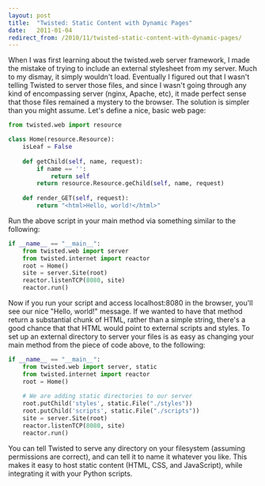 ```yaml
---
layout: post
title:  "Twisted: Static Content with Dynamic Pages"
date:   2011-01-04
redirect_from: /2010/11/twisted-static-content-with-dynamic-pages/
---
```

When I was first learning about the twisted.web server framework, I made the mistake of trying to include an external stylesheet from my server. Much to my dismay, it simply wouldn't load. Eventually I figured out that I wasn't telling Twisted to server those files, and since I wasn't going through any kind of encompassing server (nginx, Apache, etc), it made perfect sense that those files remained a mystery to the browser. The solution is simpler than you might assume. Let's define a nice, basic web page:

```python
from twisted.web import resource

class Home(resource.Resource):
    isLeaf = False
 
    def getChild(self, name, request):
        if name == '':
            return self
        return resource.Resource.geChild(self, name, request)
 
    def render_GET(self, request):
        return "<html>Hello, world!</html>"
```

Run the above script in your main method via something similar to the following:

```python
if __name__ == "__main__":
    from twisted.web import server
    from twisted.internet import reactor
    root = Home()
    site = server.Site(root)
    reactor.listenTCP(8080, site)
    reactor.run()
```

Now if you run your script and access localhost:8080 in the browser, you'll see our nice "Hello, world!" message.  If we wanted to have that method return a substantial chunk of HTML, rather than a simple string, there's a good chance that that HTML would point to external scripts and styles.  To set up an external directory to server your files is as easy as changing your main method from the piece of code above, to the following:

```python
if __name__ == "__main__":
    from twisted.web import server, static
    from twisted.internet import reactor
    root = Home()
 
    # We are adding static directories to our server
    root.putChild('styles', static.File("./styles"))
    root.putChild('scripts', static.File("./scripts"))
    site = server.Site(root)
    reactor.listenTCP(8080, site)
    reactor.run()
```

You can tell Twisted to serve any directory on your filesystem (assuming permissions are correct), and can tell it to name it whatever you like.  This makes it easy to host static content (HTML, CSS, and JavaScript), while integrating it with your Python scripts.